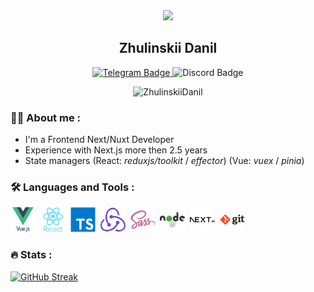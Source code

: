 <div id="header" align="center">
  <img src="https://media.giphy.com/media/M9gbBd9nbDrOTu1Mqx/giphy.gif" width="100"/>
</div>
<h2 align="center">Zhulinskii Danil</h2>
<div id="badges" align="center">
  <a href="https://t.me/ZhulinskyDanil">
    <img src="https://img.shields.io/badge/telegram-blue?style=for-the-badge&logo=telegram&logoColor=white" alt="Telegram Badge"/>
  </a>
  <img src="https://img.shields.io/badge/danielwebdev-cornflowerblue?style=for-the-badge&logo=discord&logoColor=white" alt="Discord Badge"/>
</div>

<p align="center">
  <img src="https://komarev.com/ghpvc/?username=ZhulinskiiDanil&style=flat&color=blue" alt="ZhulinskiiDanil"/>
</p>

### :man_technologist: About me :
- I'm a Frontend Next/Nuxt Developer
- Experience with Next.js more then 2.5 years
- State managers (React: _reduxjs/toolkit_ / _effector_) (Vue: _vuex_ / _pinia_)

### :hammer_and_wrench: Languages and Tools :
<div>
  <img src="https://github.com/devicons/devicon/blob/master/icons/vuejs/vuejs-original-wordmark.svg" title="Vue" alt="Vue" width="40" height="40"/>&nbsp;
  <img src="https://github.com/devicons/devicon/blob/master/icons/react/react-original-wordmark.svg" title="React" alt="React" width="40" height="40"/>&nbsp;
  <img src="https://github.com/devicons/devicon/blob/master/icons/typescript/typescript-original.svg" title="TypeScript" alt="TypeScript" width="40" height="40"/>&nbsp;
  <img src="https://github.com/devicons/devicon/blob/master/icons/redux/redux-original.svg" title="Redux" alt="Reduxjs/toolkit " width="40" height="40"/>&nbsp;
  <img src="https://github.com/devicons/devicon/blob/master/icons/sass/sass-original.svg" title="SASS" alt="SASS" width="40" height="40"/>&nbsp;
  <img src="https://github.com/devicons/devicon/blob/master/icons/nodejs/nodejs-original-wordmark.svg" title="NodeJS" alt="NodeJS" width="40" height="40"/>&nbsp;
  <img src="https://github.com/devicons/devicon/blob/master/icons/nextjs/nextjs-original-wordmark.svg" title="Next" alt="Next" width="40" height="40"/>&nbsp;
  <img src="https://github.com/devicons/devicon/blob/master/icons/git/git-original-wordmark.svg" title="Git" **alt="Git" width="40" height="40"/>
</div>

### :fire: Stats :
[![GitHub Streak](http://github-readme-streak-stats.herokuapp.com?user=ZhulinskiiDanil&theme=dark&background=000000)](https://git.io/streak-stats)
